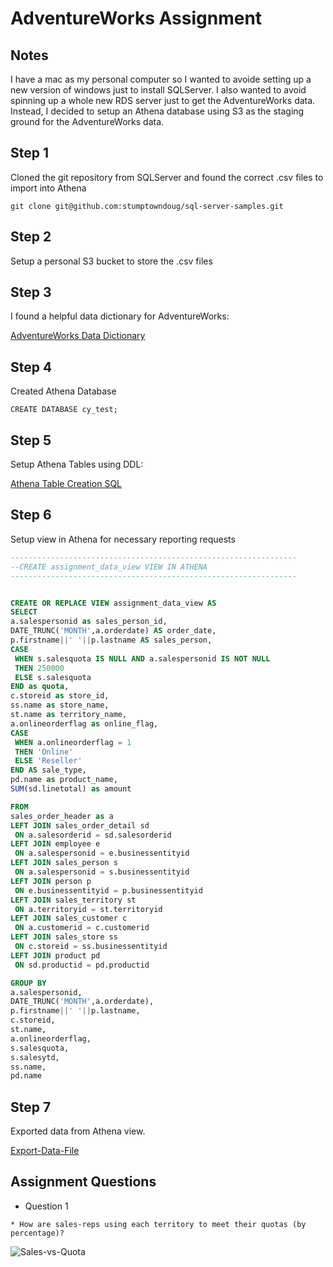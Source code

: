 # AdventureWorks Assignment

## Notes
I have a mac as my personal computer so I wanted to avoide setting up a new version of windows just to install SQLServer. I also wanted to avoid spinning up a whole new RDS server just to get the AdventureWorks data. Instead, I decided to setup an Athena database using S3 as the staging ground for the AdventureWorks data.


## Step 1
Cloned the git repository from SQLServer and found the correct .csv files to import into Athena

```
git clone git@github.com:stumptowndoug/sql-server-samples.git
```

## Step 2
Setup a personal S3 bucket to store the .csv files 


## Step 3
I found a helpful data dictionary for AdventureWorks:

[AdventureWorks Data Dictionary](http://dataedo.com/samples/html/AdventureWorks/doc/AdventureWorks_2/modules/Sales_12/module.html "Dataedo AdventureWorks Data Dictionary")

## Step 4
Created Athena Database

```
CREATE DATABASE cy_test;
```

## Step 5
Setup Athena Tables using DDL:

[Athena Table Creation SQL](https://github.com/stumptowndoug/cy_assignment/blob/master/cy_assignment.sql)

## Step 6
Setup view in Athena for necessary reporting requests

```SQL
----------------------------------------------------------------
--CREATE assignment_data_view VIEW IN ATHENA
----------------------------------------------------------------


CREATE OR REPLACE VIEW assignment_data_view AS
SELECT
a.salespersonid as sales_person_id,
DATE_TRUNC('MONTH',a.orderdate) AS order_date,
p.firstname||' '||p.lastname AS sales_person,
CASE
 WHEN s.salesquota IS NULL AND a.salespersonid IS NOT NULL
 THEN 250000
 ELSE s.salesquota
END as quota,
c.storeid as store_id,
ss.name as store_name,
st.name as territory_name,
a.onlineorderflag as online_flag,
CASE
 WHEN a.onlineorderflag = 1
 THEN 'Online'
 ELSE 'Reseller'
END AS sale_type,
pd.name as product_name,
SUM(sd.linetotal) as amount

FROM
sales_order_header as a
LEFT JOIN sales_order_detail sd
 ON a.salesorderid = sd.salesorderid
LEFT JOIN employee e
 ON a.salespersonid = e.businessentityid
LEFT JOIN sales_person s
 ON a.salespersonid = s.businessentityid
LEFT JOIN person p
 ON e.businessentityid = p.businessentityid
LEFT JOIN sales_territory st
 ON a.territoryid = st.territoryid
LEFT JOIN sales_customer c
 ON a.customerid = c.customerid
LEFT JOIN sales_store ss
 ON c.storeid = ss.businessentityid
LEFT JOIN product pd
 ON sd.productid = pd.productid

GROUP BY
a.salespersonid,
DATE_TRUNC('MONTH',a.orderdate),
p.firstname||' '||p.lastname,
c.storeid,
st.name,
a.onlineorderflag,
s.salesquota,
s.salesytd,
ss.name,
pd.name
```

## Step 7
Exported data from Athena view.

[Export-Data-File](https://github.com/stumptowndoug/cy_assignment/blob/master/data-files/cy_assignment_data.csv)


## Assignment Questions 

* Question 1

```
* How are sales-reps using each territory to meet their quotas (by percentage)?
```

![Sales-vs-Quota](https://cy-assignment.s3-us-west-2.amazonaws.com/Quota+vs+Sales.png)







